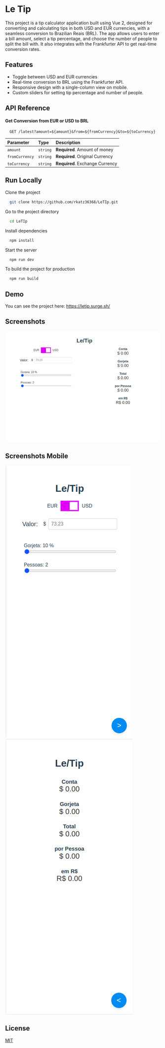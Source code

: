
# Le Tip

This project is a tip calculator application built using Vue 2, designed for converting and calculating tips in both USD and EUR currencies, with a seamless conversion to Brazilian Reais (BRL). The app allows users to enter a bill amount, select a tip percentage, and choose the number of people to split the bill with. It also integrates with the Frankfurter API to get real-time conversion rates.


## Features

- Toggle between USD and EUR currencies
- Real-time conversion to BRL using the Frankfurter API.
- Responsive design with a single-column view on mobile.
- Custom sliders for setting tip percentage and number of people.


## API Reference

#### Get Conversion from EUR or USD to BRL

```
  GET /latest?amount=${amount}&from=${fromCurrency}&to=${toCurrency}
```

| Parameter | Type     | Description                |
| :-------- | :------- | :------------------------- |
| `amount` | `string` | **Required**. Amount of money |
| `fromCurrency` | `string` | **Required**. Original Currency|
| `toCurrency` | `string` | **Required**. Exchange Currency|


## Run Locally

Clone the project

```bash
  git clone https://github.com/rkatz36368/LeTIp.git
```

Go to the project directory

```bash
  cd LeTIp
```

Install dependencies

```bash
  npm install
```

Start the server

```bash
  npm run dev
```
To build the project for production

```bash
  npm run build
```




## Demo

You can see the project here: https://letip.surge.sh/

## Screenshots

![App Screenshot](/screenshots/leTip_Fullscreen.png)

## Screenshots Mobile
![App Screenshot](/screenshots/letTipCell1.png)
![App Screenshot](/screenshots/letTipCell2.png)


## License

[MIT](https://choosealicense.com/licenses/mit/)

